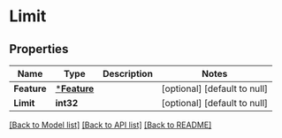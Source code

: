 # Limit

## Properties
Name | Type | Description | Notes
------------ | ------------- | ------------- | -------------
**Feature** | [***Feature**](Feature.md) |  | [optional] [default to null]
**Limit** | **int32** |  | [optional] [default to null]

[[Back to Model list]](../README.md#documentation-for-models) [[Back to API list]](../README.md#documentation-for-api-endpoints) [[Back to README]](../README.md)


